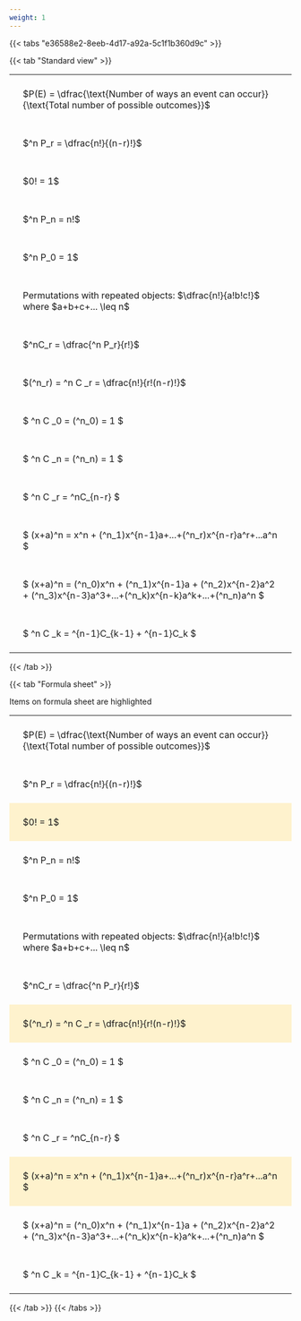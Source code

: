```yaml
---
weight: 1
---
```


{{< tabs "e36588e2-8eeb-4d17-a92a-5c1f1b360d9c" >}}

{{< tab "Standard view" >}}

<style type="text/css">
#T_94dff th.col_heading {
  text-align: left;
  font-size: 1em;
}
#T_94dff td {
  text-align: left;
  font-size: 1em;
  padding: 1.5em;
}
</style>
<table id="T_94dff">
  <thead>
  </thead>
  <tbody>
    <tr>
      <td id="T_94dff_row0_col0" class="data row0 col0" >$P(E) = \dfrac{\text{Number of ways an event can occur}}{\text{Total number of possible outcomes}}$</td>
    </tr>
    <tr>
      <td id="T_94dff_row1_col0" class="data row1 col0" >$^n P_r = \dfrac{n!}{(n-r)!}$</td>
    </tr>
    <tr>
      <td id="T_94dff_row2_col0" class="data row2 col0" >$0! = 1$</td>
    </tr>
    <tr>
      <td id="T_94dff_row3_col0" class="data row3 col0" >$^n P_n = n!$</td>
    </tr>
    <tr>
      <td id="T_94dff_row4_col0" class="data row4 col0" >$^n P_0 = 1$</td>
    </tr>
    <tr>
      <td id="T_94dff_row5_col0" class="data row5 col0" >Permutations with repeated objects: $\dfrac{n!}{a!b!c!}$ where $a+b+c+... \leq n$</td>
    </tr>
    <tr>
      <td id="T_94dff_row6_col0" class="data row6 col0" >$^nC_r = \dfrac{^n P_r}{r!}$</td>
    </tr>
    <tr>
      <td id="T_94dff_row7_col0" class="data row7 col0" >$(^n_r) = ^n C _r = \dfrac{n!}{r!(n-r)!}$</td>
    </tr>
    <tr>
      <td id="T_94dff_row8_col0" class="data row8 col0" >$ ^n C _0 = (^n_0) = 1 $</td>
    </tr>
    <tr>
      <td id="T_94dff_row9_col0" class="data row9 col0" >$ ^n C _n = (^n_n) = 1 $</td>
    </tr>
    <tr>
      <td id="T_94dff_row10_col0" class="data row10 col0" >$ ^n C _r = ^nC_{n-r} $</td>
    </tr>
    <tr>
      <td id="T_94dff_row11_col0" class="data row11 col0" >$ (x+a)^n = x^n + (^n_1)x^{n-1}a+...+(^n_r)x^{n-r}a^r+...a^n    $</td>
    </tr>
    <tr>
      <td id="T_94dff_row12_col0" class="data row12 col0" >$ (x+a)^n = (^n_0)x^n + (^n_1)x^{n-1}a + (^n_2)x^{n-2}a^2 + (^n_3)x^{n-3}a^3+...+(^n_k)x^{n-k}a^k+...+(^n_n)a^n $</td>
    </tr>
    <tr>
      <td id="T_94dff_row13_col0" class="data row13 col0" >$ ^n C _k = ^{n-1}C_{k-1} + ^{n-1}C_k $</td>
    </tr>
  </tbody>
</table>
{{< /tab >}}

{{< tab "Formula sheet" >}}

Items on formula sheet are highlighted 
<br>
<style type="text/css">
#T_9d41e th.col_heading {
  text-align: left;
  font-size: 1em;
}
#T_9d41e td {
  text-align: left;
  font-size: 1em;
  padding: 1.5em;
}
#T_9d41e_row0_col0, #T_9d41e_row1_col0, #T_9d41e_row3_col0, #T_9d41e_row4_col0, #T_9d41e_row5_col0, #T_9d41e_row6_col0, #T_9d41e_row8_col0, #T_9d41e_row9_col0, #T_9d41e_row10_col0, #T_9d41e_row12_col0, #T_9d41e_row13_col0 {
  background-color: rgba(0,0,0,0);
}
#T_9d41e_row2_col0, #T_9d41e_row7_col0, #T_9d41e_row11_col0 {
  background-color: rgba(255,194,10, 0.2);
}
</style>
<table id="T_9d41e">
  <thead>
  </thead>
  <tbody>
    <tr>
      <td id="T_9d41e_row0_col0" class="data row0 col0" >$P(E) = \dfrac{\text{Number of ways an event can occur}}{\text{Total number of possible outcomes}}$</td>
    </tr>
    <tr>
      <td id="T_9d41e_row1_col0" class="data row1 col0" >$^n P_r = \dfrac{n!}{(n-r)!}$</td>
    </tr>
    <tr>
      <td id="T_9d41e_row2_col0" class="data row2 col0" >$0! = 1$</td>
    </tr>
    <tr>
      <td id="T_9d41e_row3_col0" class="data row3 col0" >$^n P_n = n!$</td>
    </tr>
    <tr>
      <td id="T_9d41e_row4_col0" class="data row4 col0" >$^n P_0 = 1$</td>
    </tr>
    <tr>
      <td id="T_9d41e_row5_col0" class="data row5 col0" >Permutations with repeated objects: $\dfrac{n!}{a!b!c!}$ where $a+b+c+... \leq n$</td>
    </tr>
    <tr>
      <td id="T_9d41e_row6_col0" class="data row6 col0" >$^nC_r = \dfrac{^n P_r}{r!}$</td>
    </tr>
    <tr>
      <td id="T_9d41e_row7_col0" class="data row7 col0" >$(^n_r) = ^n C _r = \dfrac{n!}{r!(n-r)!}$</td>
    </tr>
    <tr>
      <td id="T_9d41e_row8_col0" class="data row8 col0" >$ ^n C _0 = (^n_0) = 1 $</td>
    </tr>
    <tr>
      <td id="T_9d41e_row9_col0" class="data row9 col0" >$ ^n C _n = (^n_n) = 1 $</td>
    </tr>
    <tr>
      <td id="T_9d41e_row10_col0" class="data row10 col0" >$ ^n C _r = ^nC_{n-r} $</td>
    </tr>
    <tr>
      <td id="T_9d41e_row11_col0" class="data row11 col0" >$ (x+a)^n = x^n + (^n_1)x^{n-1}a+...+(^n_r)x^{n-r}a^r+...a^n    $</td>
    </tr>
    <tr>
      <td id="T_9d41e_row12_col0" class="data row12 col0" >$ (x+a)^n = (^n_0)x^n + (^n_1)x^{n-1}a + (^n_2)x^{n-2}a^2 + (^n_3)x^{n-3}a^3+...+(^n_k)x^{n-k}a^k+...+(^n_n)a^n $</td>
    </tr>
    <tr>
      <td id="T_9d41e_row13_col0" class="data row13 col0" >$ ^n C _k = ^{n-1}C_{k-1} + ^{n-1}C_k $</td>
    </tr>
  </tbody>
</table>
{{< /tab >}}
{{< /tabs >}}